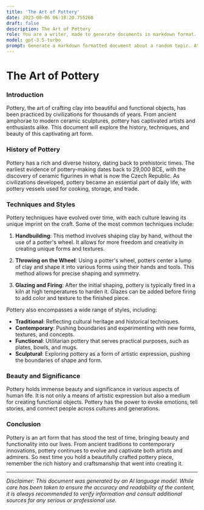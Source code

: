 ```yaml
---
title: 'The Art of Pottery'
date: 2023-08-06 06:18:20.755268
draft: false
description: The Art of Pottery
role: You are a writer, made to generate documents in markdown format. It is very important that all of the documents you generate are in valid markdown format.
model: gpt-3.5-turbo
prompt: Generate a markdown formatted document about a random topic. At the bottom, include a disclaimer explaining that the document was generated by you. The first line of the document should be the title. Make sure that the entire document is in proper markdown format, using a mix of various tags to make the document visually appealing.
---
```


# The Art of Pottery

### Introduction

Pottery, the art of crafting clay into beautiful and functional objects, has been practiced by civilizations for thousands of years. From ancient amphorae to modern ceramic sculptures, pottery has captivated artists and enthusiasts alike. This document will explore the history, techniques, and beauty of this captivating art form.

### History of Pottery

Pottery has a rich and diverse history, dating back to prehistoric times. The earliest evidence of pottery-making dates back to 29,000 BCE, with the discovery of ceramic figurines in what is now the Czech Republic. As civilizations developed, pottery became an essential part of daily life, with pottery vessels used for cooking, storage, and trade.

### Techniques and Styles

Pottery techniques have evolved over time, with each culture leaving its unique imprint on the craft. Some of the most common techniques include:

1. **Handbuilding**: This method involves shaping clay by hand, without the use of a potter's wheel. It allows for more freedom and creativity in creating unique forms and textures.

2. **Throwing on the Wheel**: Using a potter's wheel, potters center a lump of clay and shape it into various forms using their hands and tools. This method allows for precise shaping and symmetry.

3. **Glazing and Firing**: After the initial shaping, pottery is typically fired in a kiln at high temperatures to harden it. Glazes can be added before firing to add color and texture to the finished piece.

Pottery also encompasses a wide range of styles, including:

- **Traditional**: Reflecting cultural heritage and historical techniques.
- **Contemporary**: Pushing boundaries and experimenting with new forms, textures, and concepts.
- **Functional**: Utilitarian pottery that serves practical purposes, such as plates, bowls, and mugs.
- **Sculptural**: Exploring pottery as a form of artistic expression, pushing the boundaries of shape and form.

### Beauty and Significance

Pottery holds immense beauty and significance in various aspects of human life. It is not only a means of artistic expression but also a medium for creating functional objects. Pottery has the power to evoke emotions, tell stories, and connect people across cultures and generations.

### Conclusion

Pottery is an art form that has stood the test of time, bringing beauty and functionality into our lives. From ancient traditions to contemporary innovations, pottery continues to evolve and captivate both artists and admirers. So next time you hold a beautifully crafted pottery piece, remember the rich history and craftsmanship that went into creating it.

---

*Disclaimer: This document was generated by an AI language model. While care has been taken to ensure the accuracy and readability of the content, it is always recommended to verify information and consult additional sources for any serious or professional use.*